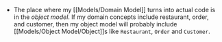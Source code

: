- The place where my [[Models/Domain Model]] turns into actual code is in the *object model*. If my domain concepts include restaurant, order, and customer, then my object model will probably include [[Models/Object Model/Object]]s like `Restaurant`, `Order` and `Customer`.